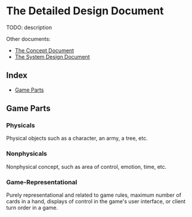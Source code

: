 # The Detailed Design Document

TODO: description

Other documents:
* [The Concept Document](/documents/The%20Concept%20Document.md)
* [The System Design Document](/documents/systems/The%20System%20Design%20Document.md)

## Index
* [Game Parts](#game-parts)

## Game Parts

### Physicals
Physical objects such as a character, an army, a tree, etc.

### Nonphysicals
Nonphysical concept, such as area of control, emotion, time, etc.

### Game-Representational
Purely representational and related to game rules, maximum number of cards in a hand, displays of control in the game's user interface, or client turn order in a game.